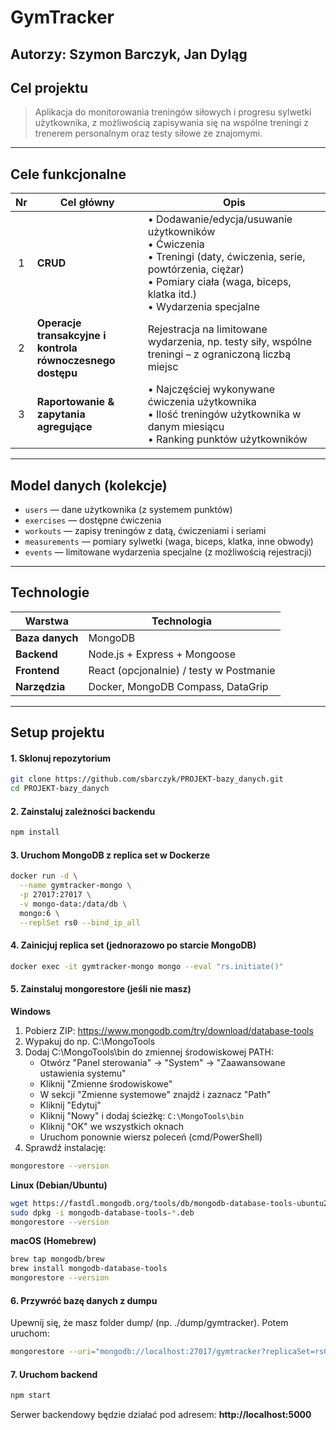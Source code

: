 # GymTracker
**Autorzy:** Szymon Barczyk, Jan Dyląg
---
## Cel projektu
> Aplikacja do monitorowania treningów siłowych i progresu sylwetki użytkownika, z możliwością zapisywania się na wspólne treningi z trenerem personalnym oraz testy siłowe ze znajomymi.
---
## Cele funkcjonalne
| Nr  | Cel główny                     | Opis                                                                                                                                  |
| :-: | ------------------------------ | ------------------------------------------------------------------------------------------------------------------------------------- |
|  1  | **CRUD**                       | • Dodawanie/edycja/usuwanie użytkowników<br>• Ćwiczenia<br>• Treningi (daty, ćwiczenia, serie, powtórzenia, ciężar)<br>• Pomiary ciała (waga, biceps, klatka itd.)<br>• Wydarzenia specjalne |
|  2  | **Operacje transakcyjne i kontrola równoczesnego dostępu** | Rejestracja na limitowane wydarzenia, np. testy siły, wspólne treningi – z ograniczoną liczbą miejsc |
|  3  | **Raportowanie & zapytania agregujące**   | • Najczęściej wykonywane ćwiczenia użytkownika<br>• Ilość treningów użytkownika w danym miesiącu<br>• Ranking punktów użytkowników |
---
## Model danych (kolekcje)
- `users` — dane użytkownika (z systemem punktów)
- `exercises` — dostępne ćwiczenia
- `workouts` — zapisy treningów z datą, ćwiczeniami i seriami
- `measurements` — pomiary sylwetki (waga, biceps, klatka, inne obwody)
- `events` — limitowane wydarzenia specjalne (z możliwością rejestracji)
---
## Technologie
| Warstwa         | Technologia                             |
| --------------- | --------------------------------------- |
| **Baza danych** | MongoDB                                 |
| **Backend**     | Node.js + Express + Mongoose            |
| **Frontend**    | React (opcjonalnie) / testy w Postmanie |
| **Narzędzia**   | Docker, MongoDB Compass, DataGrip       |
---
## Setup projektu

#### 1. Sklonuj repozytorium
```bash
git clone https://github.com/sbarczyk/PROJEKT-bazy_danych.git
cd PROJEKT-bazy_danych
```

#### 2. Zainstaluj zależności backendu
```bash
npm install
```

#### 3. Uruchom MongoDB z replica set w Dockerze
```bash
docker run -d \
  --name gymtracker-mongo \
  -p 27017:27017 \
  -v mongo-data:/data/db \
  mongo:6 \
  --replSet rs0 --bind_ip_all
```

#### 4. Zainicjuj replica set (jednorazowo po starcie MongoDB)
```bash
docker exec -it gymtracker-mongo mongo --eval "rs.initiate()"
```

#### 5. Zainstaluj mongorestore (jeśli nie masz)

**Windows**
1. Pobierz ZIP: https://www.mongodb.com/try/download/database-tools
2. Wypakuj do np. C:\MongoTools
3. Dodaj C:\MongoTools\bin do zmiennej środowiskowej PATH:
   - Otwórz "Panel sterowania" → "System" → "Zaawansowane ustawienia systemu"
   - Kliknij "Zmienne środowiskowe"
   - W sekcji "Zmienne systemowe" znajdź i zaznacz "Path"
   - Kliknij "Edytuj"
   - Kliknij "Nowy" i dodaj ścieżkę: `C:\MongoTools\bin`
   - Kliknij "OK" we wszystkich oknach
   - Uruchom ponownie wiersz poleceń (cmd/PowerShell)
4. Sprawdź instalację:
```bash
mongorestore --version
```

**Linux (Debian/Ubuntu)**
```bash
wget https://fastdl.mongodb.org/tools/db/mongodb-database-tools-ubuntu2004-x86_64-100.9.4.deb
sudo dpkg -i mongodb-database-tools-*.deb
mongorestore --version
```

**macOS (Homebrew)**
```bash
brew tap mongodb/brew
brew install mongodb-database-tools
mongorestore --version
```

#### 6. Przywróć bazę danych z dumpu
Upewnij się, że masz folder dump/ (np. ./dump/gymtracker). Potem uruchom:
```bash
mongorestore --uri="mongodb://localhost:27017/gymtracker?replicaSet=rs0" ./dump
```


#### 7. Uruchom backend
```bash
npm start
```

Serwer backendowy będzie działać pod adresem: **http://localhost:5000**

